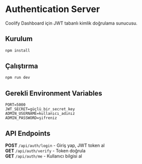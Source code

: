 # Authentication Server

Coolify Dashboard için JWT tabanlı kimlik doğrulama sunucusu.

## Kurulum

```bash
npm install
```

## Çalıştırma

```bash
npm run dev
```

## Gerekli Environment Variables

```
PORT=5000
JWT_SECRET=güçlü_bir_secret_key
ADMIN_USERNAME=kullanıcı_adınız
ADMIN_PASSWORD=şifreniz
```

## API Endpoints

**POST** `/api/auth/login` - Giriş yap, JWT token al  
**GET** `/api/auth/verify` - Token doğrula  
**GET** `/api/auth/me` - Kullanıcı bilgisi al

